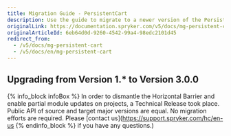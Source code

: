 ```yaml
---
title: Migration Guide - PersistentCart
description: Use the guide to migrate to a newer version of the PersistentCart module.
originalLink: https://documentation.spryker.com/v5/docs/mg-persistent-cart
originalArticleId: 6eb64d0d-9260-4542-99a4-98edc2101d45
redirect_from:
  - /v5/docs/mg-persistent-cart
  - /v5/docs/en/mg-persistent-cart
---
```


## Upgrading from Version 1.* to Version 3.0.0
{% info_block infoBox %}
In order to dismantle the Horizontal Barrier and enable partial module updates on projects, a Technical Release took place. Public API of source and target major versions are equal. No migration efforts are required. Please [contact us](https://support.spryker.com/hc/en-us
{% endinfo_block %} if you have any questions.)
